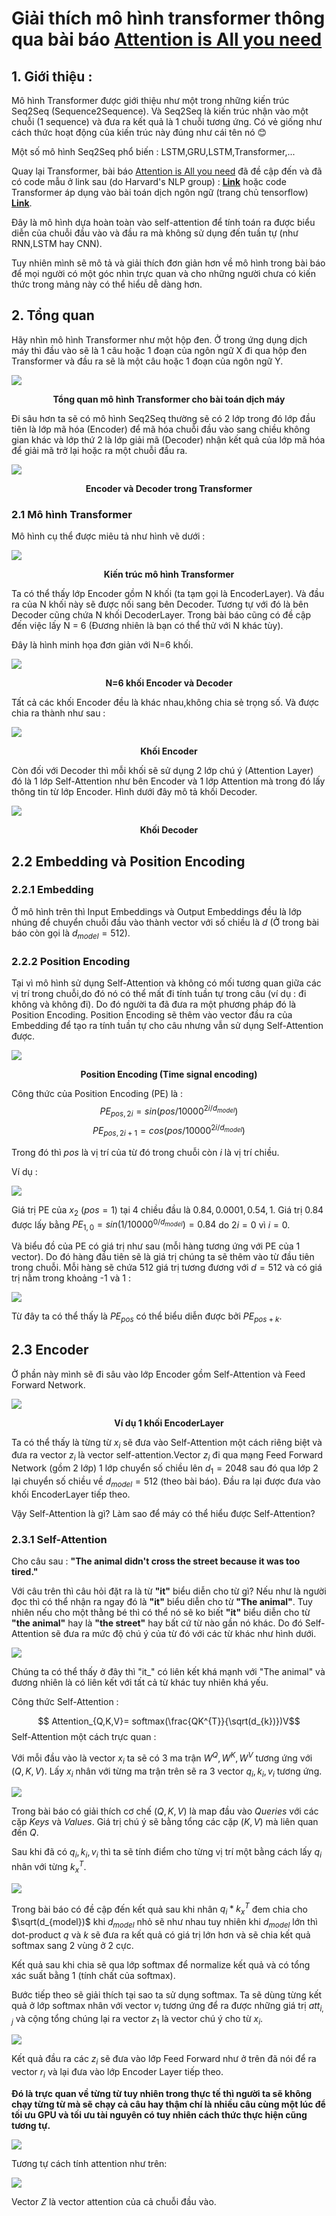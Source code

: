 # Giải thích mô hình transformer thông qua bài báo [Attention is All you need](https://arxiv.org/pdf/1706.03762.pdf)

## 1. Giới thiệu : 
Mô hình Transformer được giới thiệu như một trong những kiến trúc Seq2Seq (Sequence2Sequence). Và Seq2Seq là kiến trúc nhận vào một chuỗi (1 sequence) và đưa ra kết quả là 1 chuỗi tương ứng. Có vẻ giống như cách thức hoạt động của kiến trúc này đúng như cái tên nó :blush:

Một số mô hình Seq2Seq phổ biến : LSTM,GRU,LSTM,Transformer,...

Quay lại Transformer, bài báo [Attention is All you need](https://arxiv.org/pdf/1706.03762.pdf) đã đề cập đến và đã có code mẫu ở link sau (do Harvard's NLP group) : [**Link**](http://nlp.seas.harvard.edu/2018/04/03/attention.html) hoặc code Transformer áp dụng vào bài toán dịch ngôn ngữ (trang chủ tensorflow) [**Link**](https://www.tensorflow.org/tutorials/text/transformer).

Đây là mô hình dựa hoàn toàn vào self-attention để tính toán ra được biểu diễn của chuỗi đầu vào và đầu ra mà không sử dụng đến tuần tự (như RNN,LSTM hay CNN).

Tuy nhiên mình sẽ mô tả và giải thích đơn giản hơn về mô hình trong bài báo để mọi người có một góc nhìn trực quan và cho những người chưa có kiến thức trong mảng này có thể hiểu dễ dàng hơn.


## 2. Tổng quan

Hãy nhìn mô hình Transformer như một hộp đen. Ở trong ứng dụng dịch máy thì đầu vào sẽ là 1 câu hoặc 1 đoạn của ngôn ngữ X đi qua hộp đen Transformer và đầu ra sẽ là một câu hoặc 1 đoạn của ngôn ngữ Y.

<div class="center" markdown="0">
  <img src="https://i.imgur.com/DGOky96.png" />
</div>
<p align="center"><b>Tổng quan mô hình Transformer cho bài toán dịch máy</b></p>

Đi sâu hơn ta sẽ có mô hình Seq2Seq thường sẽ có 2 lớp trong đó lớp đầu tiên là lớp mã hóa (Encoder) để mã hóa chuỗi đầu vào sang chiều không gian khác và lớp thứ 2 là lớp giải mã (Decoder) nhận kết quả của lớp mã hóa để giải mã trở lại hoặc ra một chuỗi đầu ra.

![](https://i.imgur.com/HlSRR2A.png)
<p align="center"><b>Encoder và Decoder trong Transformer</b></p>

### 2.1 Mô hình Transformer
Mô hình cụ thể được miêu tả như hình vẽ dưới : 

<div class="center" markdown="0">
  <img src="https://i.imgur.com/5tGoAJ1.png" />
</div>
<p align="center"><b>Kiến trúc mô hình Transformer</b></p>

Ta có thể thấy lớp Encoder gồm N khối (ta tạm gọi là EncoderLayer). Và đầu ra của N khối này sẽ được nối sang bên Decoder. Tương tự với đó là bên Decoder cũng chứa N khối DecoderLayer. Trong bài báo cũng có đề cập đến việc lấy N = 6 (Đương nhiên là bạn có thể thử với N khác tùy).

Đây là hình minh họa đơn giản với N=6 khối.

<div class="center" markdown="0">
  <img src="https://i.imgur.com/A0jwW9r.png" />
</div>
<p align="center"><b>N=6 khối Encoder và Decoder</b></p>

Tất cả các khối Encoder đều là khác nhau,không chia sẻ trọng số. Và được chia ra thành như sau : 
<div class="center" markdown="0">
  <img src="https://i.imgur.com/BtpSaGU.png" />
</div>
<p align="center"><b>Khối Encoder</b></p>

Còn đối với Decoder thì mỗi khối sẽ sử dụng 2 lớp chú ý (Attention Layer) đó là 1 lớp Self-Attention như bên Encoder và 1 lớp Attention mà trong đó lấy thông tin từ lớp Encoder. Hình dưới đây mô tả khối Decoder.
<div class="center" markdown="0">
  <img src="https://i.imgur.com/iiBgd9p.png" />
</div>
<p align="center"><b>Khối Decoder</b></p>

## 2.2 Embedding và Position Encoding
### 2.2.1 Embedding
Ở mô hình trên thì Input Embeddings và Output Embeddings đều là lớp nhúng để chuyển chuỗi đầu vào thành vector với số chiều là $d$ (Ở trong bài báo còn gọi là $d_{model} = 512$).
### 2.2.2 Position Encoding
Tại vì mô hình sử dụng Self-Attention và không có mối tương quan giữa các vị trí trong chuỗi,do đó nó có thể mất đi tính tuần tự trong câu (ví dụ : đi không và không đi). Do đó người ta đã đưa ra một phương pháp đó là Position Encoding. Position Encoding sẽ thêm vào vector đầu ra của Embedding để tạo ra tính tuần tự cho câu nhưng vẫn sử dụng Self-Attention được.
<div class="center" markdown="0">
  <img src="https://i.imgur.com/FdPJ7vr.png" />
</div>
<p align="center"><b>Position Encoding (Time signal encoding) </b></p>

Công thức của Position Encoding (PE) là : 
$$PE_{pos,2i}=sin(pos/10000^{2i/d_{model}})$$
$$PE_{pos,2i+1}=cos(pos/10000^{2i/d_{model}})$$

Trong đó thì $pos$ là vị trí của từ đó trong chuỗi còn $i$ là vị trí chiều.

Ví dụ :
<div class="center" markdown="0">
  <img src="https://i.imgur.com/opchnh1.png" />
</div>

Giá trị PE của $x_{2}$ ($pos=1$) tại 4 chiều đầu là $0.84,0.0001,0.54,1.$
Giá trị 0.84 được lấy bằng $PE_{1,0}=sin(1/10000^{0/d_{model}})=0.84$ do $2i=0$ vì $i=0$.

Và biểu đồ của PE có giá trị như sau (mỗi hàng tương ứng với PE của 1 vector). Do đó hàng đầu tiên sẽ là giá trị chúng ta sẽ thêm vào từ đầu tiên trong chuỗi. Mỗi hàng sẽ chứa 512 giá trị tương đương với $d=512$ và có giá trị nằm trong khoảng -1 và 1 : 

![](https://i.imgur.com/6xXjg35.png)

Từ đây ta có thể thấy là $PE_{pos}$ có thể biểu diễn được bởi $PE_{pos+k}$.


## 2.3 Encoder
Ở phần này mình sẽ đi sâu vào lớp Encoder gồm Self-Attention và Feed Forward Network.
<div class="center" markdown="0">
  <img src="https://i.imgur.com/oUyq0vu.png" />
</div>
<p align="center"><b>Ví dụ 1 khối EncoderLayer</b></p>

Ta có thể thấy là từng từ $x_{i}$ sẽ đưa vào Self-Attention một cách riêng biệt và đưa ra vector $z_{i}$ là vector self-attention.Vector $z_{i}$ đi qua mạng Feed Forward Network (gồm 2 lớp) 1 lớp chuyển số chiều lên $d_{1}=2048$ sau đó qua lớp 2 lại chuyển số chiều về $d_{model}=512$ (theo bài báo). Đầu ra lại được đưa vào khối EncoderLayer tiếp theo.

Vậy Self-Attention là gì? Làm sao để máy có thể hiểu được Self-Attention?

### 2.3.1 Self-Attention
Cho câu sau : **"The animal didn't cross the street because it was too tired."**

Với câu trên thì câu hỏi đặt ra là từ **"it"** biểu diễn cho từ gì? Nếu như là người đọc thì có thể nhận ra ngay đó là **"it"** biểu diễn cho từ **"The animal"**. Tuy nhiên nếu cho một thằng bé thì có thể nó sẽ ko biết **"it"** biểu diễn cho từ **"the animal"** hay là **"the street"** hay bất cứ từ nào gần nó khác. Do đó Self-Attention sẽ đưa ra mức độ chú ý của từ đó với các từ khác như hình dưới.

![](https://i.imgur.com/aXvz8cr.png)

Chúng ta có thể thấy ở đây thì "it_" có liên kết khá mạnh với "The animal" và đương nhiên là có liên kết với tất cả từ khác tuy nhiên khá yếu.

Công thức Self-Attention : 

$$ Attention_{Q,K,V}= softmax(\frac{QK^{T}}{\sqrt(d_{k})})V$$
Self-Attention một cách trực quan : 

Với mỗi đầu vào là vector $x_{i}$ ta sẽ có 3 ma trận $W^{Q},W^{K},W^{V}$ tương ứng với $(Q,K,V)$. Lấy  $x_{i}$ nhân với từng ma trận trên sẽ ra 3 vector $q_{i},k_{i},v_{i}$ tương ứng.

![](https://i.imgur.com/3OJSaJg.png)

Trong bài báo có giải thích cơ chế $(Q,K,V)$ là map đầu vào $Queries$ với các cặp $Keys$ và $Values$. Giá trị chú ý sẽ bằng tổng các cặp $(K,V)$ mà liên quan đến $Q$.

Sau khi đã có $q_{i},k_{i},v_{i}$ thì ta sẽ tính điểm cho từng vị trí một bằng cách lấy $q_{i}$ nhân với từng $k_{x}^{T}$.

![](https://i.imgur.com/u0m1NOY.png)

Trong bài báo có đề cập đến kết quả sau khi nhân $q_{i}*k_{x}^{T}$ đem chia cho $\sqrt(d_{model})$ khi $d_{model}$ nhỏ sẽ như nhau tuy nhiên khi $d_{model}$ lớn thì dot-product $q$ và $k$ sẽ đưa ra kết quả có giá trị lớn hơn và sẽ chia kết quả softmax sang 2 vùng ở 2 cực.

Kết quả sau khi chia sẽ qua lớp softmax để normalize kết quả và có tổng xác suất bằng 1 (tính chất của softmax).

Bước tiếp theo sẽ giải thích tại sao ta sử dụng softmax. Ta sẽ dùng từng kết quả ở lớp softmax nhân với vector $v_{i}$ tương ứng để ra được những giá trị $att_{i,j}$ và cộng tổng chúng lại ra vector $z_{1}$ là vector chú ý cho từ $x_{i}$.

![](https://i.imgur.com/R7xowT8.png)

Kết quả đầu ra các $z_{i}$ sẽ đưa vào lớp Feed Forward như ở trên đã nói để ra vector $r_{i}$ và lại đưa vào lớp Encoder Layer tiếp theo.

**Đó là trực quan về từng từ tuy nhiên trong thực tế thì người ta sẽ không chạy từng từ mà sẽ chạy cả câu hay thậm chí là nhiều câu cùng một lúc để tối ưu GPU và tối ưu tài nguyên có tuy nhiên cách thức thực hiện cũng tương tự.**

![](https://i.imgur.com/ZlFKgnw.png)

Tương tự cách tính attention như trên: 

![](https://i.imgur.com/Nb2y5sI.png)

Vector $Z$ là vector attention của cả chuỗi đầu vào.